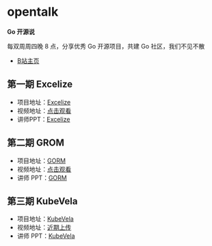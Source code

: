# opentalk
**Go 开源说**

每双周周四晚 8 点，分享优秀 Go 开源项目，共建 Go 社区，我们不见不散
* [B站主页](https://space.bilibili.com/436361287)

## 第一期 Excelize

* 项目地址：[Excelize](https://github.com/360EntSecGroup-Skylar/excelize)
* 视频地址：[点击观看](https://www.bilibili.com/video/BV1Xh411Z7s3)
* 讲师PPT：[Excelize](https://github.com/gocn/opentalk/tree/main/PhaseOne_Excelize)

## 第二期 GROM

* 项目地址：[GORM](https://github.com/go-gorm/gorm)
* 视频地址：[点击观看](https://www.bilibili.com/video/BV1ST4y1T7NR)
* 讲师 PPT：[GORM](https://github.com/gocn/opentalk/tree/main/PhaseTwo_GORM)

## 第三期 KubeVela

* 项目地址：[KubeVela](https://github.com/oam-dev/kubevela)
* 视频地址：[近期上传]()
* 讲师 PPT：[KubeVela](https://github.com/gocn/opentalk/tree/main/PhaseThree_KubeVela)
